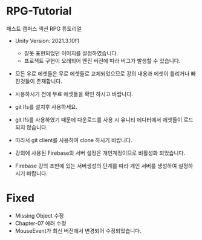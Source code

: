 # RPG-Tutorial
패스트 캠퍼스 액션 RPG 튜토리얼
- Unity Version: 2021.3.10f1
    - 잘못 표현되었던 이미지를 설정하였습니다.
    - 프로젝트 구현이 오래되어 엔진 버전에 따라 버그가 발생할 수 있습니다.
    
- 모든 유료 에셋들은 무료 에셋들로 교체되었으므로 강의 내용과 에셋이 틀리거나 빠진것들이 존재합니다.
- 사용하시기 전에 무료 에셋들을 확인 하시고 바랍니다.

- git lfs를 설치후 사용하세요.
 - git lfs를 사용하였기 때문에 다운로드를 사용 시 유니티 에디터에서 에셋들이 로드 되지 않습니다.
 - 따라서 git client를 사용하여 clone 하시기 바랍니다.
 
 - 강의에 사용된 Firebase의 서버 설정은 개인계정이므로 비활성화 되었습니다.
 - Firebase 강의 초반에 있는 서버생성의 단계를 따라 개인 서버를 생성하여 설정하시기 바랍니다.

# Fixed
- Missing Object 수정
- Chapter-07 에러 수정
- MouseEvent가 최신 버전에서 변경되어 수정되었습니다.
